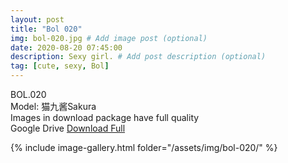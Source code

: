 ```yaml
---
layout: post
title: "Bol 020"
img: bol-020.jpg # Add image post (optional)
date: 2020-08-20 07:45:00
description: Sexy girl. # Add post description (optional)
tag: [cute, sexy, Bol]
---
```

BOL.020  
Model: 猫九酱Sakura                                                                     
Images in download package have full quality                    
Google Drive [Download Full](http://gestyy.com/ew2Y2G)

{% include image-gallery.html folder="/assets/img/bol-020/" %}
